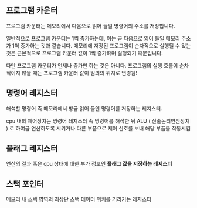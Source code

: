 ## 프로그램 카운터

프로그램 카운터는 메모리에서 다음으로 읽어 들일 명령어의 주소를 저장합니다.

일반적으로 프로그램 카운터는 1씩 증가하는데, 이는 곧 다음으로 읽어 들일 메모리 주소가 1씩 증가하는 것과 같습니다. 메모리에 저장된 프로그램이 순차적으로 실행될 수 있는 것은 근본적으로 프로그램 카운터 값이 1씩 증가하며 실행되기 때문입니다.

다만 프로그램 카운터가 언제나 증가만 하는 것은 아니다. 프로그램의 실행 흐름이 순차적이지 않을 때는 프로그램 카운터 값이 임의의 위치로 변경됨!

## 명령어 레지스터

해석할 명령어 즉 메모리에서 방금 읽어 들인 명령어를 저장하는 레지스터.

cpu 내의 제어장치는 명령어 레지스터 속 명령어를 해석한 뒤 ALU ( 산술논리연산장치 ) 로 하여금 연산하도록 시키거나 다른 부품으로 제어 신호를 보내 해당 부품을 작동시킴

## 플래그 레지스터

연산의 결과 혹은 cpu 상태에 대한 부가 정보인 **플래그 값을 저장하는 레지스터**

## 스택 포인터

메모리 내 스택 영역의 최상단 스택 데이터 위치를 기리키는 레지스터